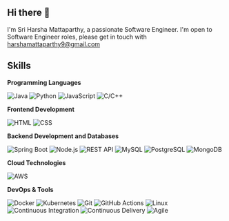 ## Hi there 👋

I'm Sri Harsha Mattaparthy, a passionate Software Engineer.
I'm open to Software Engineer roles, please get in touch with harshamattaparthy9@gmail.com


## Skills

**Programming Languages**

![Java](https://img.shields.io/badge/-Java-007396?logo=java&logoColor=white)
![Python](https://img.shields.io/badge/-Python-3776AB?logo=python&logoColor=white)
![JavaScript](https://img.shields.io/badge/-JavaScript-F7DF1E?logo=javascript&logoColor=black)
![C/C++](https://img.shields.io/badge/-C/C++-00599C?logo=cplusplus&logoColor=white)

**Frontend Development**


![HTML](https://img.shields.io/badge/-HTML-E34F26?logo=html5&logoColor=white)
![CSS](https://img.shields.io/badge/-CSS-1572B6?logo=css3&logoColor=white)


**Backend Development and Databases**

![Spring Boot](https://img.shields.io/badge/-Spring_Boot-6DB33F?logo=springboot&logoColor=white)
![Node.js](https://img.shields.io/badge/-Node.js-339933?logo=nodedotjs&logoColor=white)
![REST API](https://img.shields.io/badge/-REST_API-005571?logo=restapi&logoColor=white)
![MySQL](https://img.shields.io/badge/-MySQL-4479A1?logo=mysql&logoColor=white)
![PostgreSQL](https://img.shields.io/badge/-PostgreSQL-336791?logo=postgresql&logoColor=white)
![MongoDB](https://img.shields.io/badge/-MongoDB-47A248?logo=mongodb&logoColor=white)

**Cloud Technologies**

![AWS](https://img.shields.io/badge/-Amazon_Web_Services-232F3E?logo=amazonwebservices&logoColor=white)

**DevOps & Tools**

![Docker](https://img.shields.io/badge/-Docker-2496ED?logo=docker&logoColor=white)
![Kubernetes](https://img.shields.io/badge/-Kubernetes-326CE5?logo=kubernetes&logoColor=white)
![Git](https://img.shields.io/badge/-Git-F05032?logo=git&logoColor=white)
![GitHub Actions](https://img.shields.io/badge/-GitHub_Actions-2088FF?logo=githubactions&logoColor=white)
![Linux](https://img.shields.io/badge/-Linux-FCC624?logo=linux&logoColor=black)
![Continuous Integration](https://img.shields.io/badge/-CI-007ACC?logo=continuousintegration&logoColor=white)
![Continuous Delivery](https://img.shields.io/badge/-CD-007ACC?logo=continuousdelivery&logoColor=white)
![Agile](https://img.shields.io/badge/-Agile-00B4E0?logo=agile&logoColor=white)



<!--
**Harsha7899/harsha7899** is a ✨ _special_ ✨ repository because its `README.md` (this file) appears on your GitHub profile.

Here are some ideas to get you started:

- 🔭 I’m currently working on ...
- 🌱 I’m currently learning ...
- 👯 I’m looking to collaborate on ...
- 🤔 I’m looking for help with ...
- 💬 Ask me about ...
- 📫 How to reach me: ...
- 😄 Pronouns: ...
- ⚡ Fun fact: ...
-->
